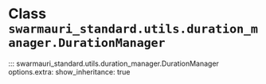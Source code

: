 # Class `swarmauri_standard.utils.duration_manager.DurationManager`

::: swarmauri_standard.utils.duration_manager.DurationManager
    options.extra:
      show_inheritance: true

